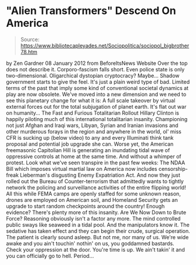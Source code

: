 # "Alien Transformers" Descend On America

> Source: https://www.bibliotecapleyades.net/Sociopolitica/sociopol_bigbrother78.htm

by Zen Gardner
08 January 2012
from
BeforeItsNews Website
Over the top does not describe it. Corporo-fascism
falls short. Even police state is only two-dimensional.
Oligarchical dystopian cryptocracy? Maybe...
Shadow government starts to give the feel.
It's just a plain weird type of bad. Limited terms of the past that imply
some kind of conventional societal dynamics at play are now obsolete.
We've moved into a new dimension and we need to
see this planetary change for what it is:
A full scale takeover by virtual external
forces out for the total subjugation of planet earth.
It's flat out war on humanity...
The Fast and Furious
Totalitarian Rollout
Hillary Clinton is happily piloting much of this
international totalitarian insanity.
Championing not just Afghan and Iraqi wars,
Libyan, Syrian and Iranian invasions and other murderous forays in the
region and anywhere in the world, ol' miss
CFR
is sucking up (below video) to any and every Illuminati think tank proposal and potential
job upgrade she can.
Worse yet, the American freemasonic Capitolian Hill is generating an
inundating tidal wave of oppressive controls at home at the same time. And
without a whimper of protest.
Look what we've seen transpire in the past few weeks:
The
NDAA Bill which imposes virtual
martial
law on America now includes censorship-freak Lieberman's disgusting
Enemy Expatriation Act.
And now they just rolled out the
Bureau of Counter-terrorism that admittedly wants to tightly
network the policing and surveillance activities of the entire flipping
world!
All this while
FEMA camps are
openly staffed for some
unknown reason, drones are employed on American soil, and
Homeland Security
gets an upgrade to start random checkpoints around the country!
Enough evidence? There's plenty more of this insanity.
Are We Now Down to
Brute Force?
Reasoning obviously isn't a factor any more. The mind controlled public
sways like seaweed in a tidal pool. And the manipulators know it. The
sedative has taken effect and they can begin their crude, surgical
operation. The patient is clearly sound asleep.
But not me, nor many of us. We're wide awake and you ain't touchin' nothin'
on us, you goddamned bastards.
Check your oppression at the door. You're time is up. We ain't takin' it and
you can officially go to hell.
Period...
